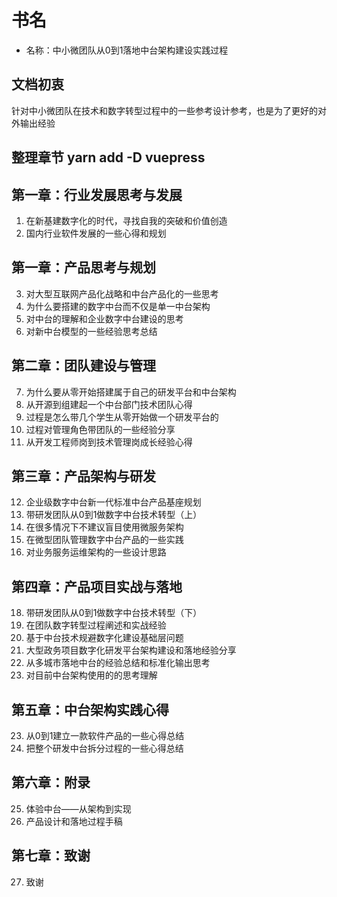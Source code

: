# 书名

- 名称：中小微团队从0到1落地中台架构建设实践过程

## 文档初衷

针对中小微团队在技术和数字转型过程中的一些参考设计参考，也是为了更好的对外输出经验

## 整理章节 yarn add -D vuepress

## 第一章：行业发展思考与发展

1. 在新基建数字化的时代，寻找自我的突破和价值创造
2. 国内行业软件发展的一些心得和规划

## 第一章：产品思考与规划

3. 对大型互联网产品化战略和中台产品化的一些思考
4. 为什么要搭建的数字中台而不仅是单一中台架构  
5. 对中台的理解和企业数字中台建设的思考
6. 对新中台模型的一些经验思考总结

## 第二章：团队建设与管理

7. 为什么要从零开始搭建属于自己的研发平台和中台架构
8. 从开源到组建起一个中台部门技术团队心得
9. 过程是怎么带几个学生从零开始做一个研发平台的
10. 过程对管理角色带团队的一些经验分享
11. 从开发工程师岗到技术管理岗成长经验心得

## 第三章：产品架构与研发

12. 企业级数字中台新一代标准中台产品基座规划
13. 带研发团队从0到1做数字中台技术转型（上）
15. 在很多情况下不建议盲目使用微服务架构
16. 在微型团队管理数字中台产品的一些实践
17. 对业务服务运维架构的一些设计思路

## 第四章：产品项目实战与落地

18. 带研发团队从0到1做数字中台技术转型（下）
14. 在团队数字转型过程阐述和实战经验  
19. 基于中台技术规避数字化建设基础层问题
20. 大型政务项目数字化研发平台架构建设和落地经验分享
21. 从多城市落地中台的经验总结和标准化输出思考  
22. 对目前中台架构使用的的思考理解

## 第五章：中台架构实践心得

23. 从0到1建立一款软件产品的一些心得总结  
24. 把整个研发中台拆分过程的一些心得总结  
 
## 第六章：附录

25. 体验中台——从架构到实现
26. 产品设计和落地过程手稿

## 第七章：致谢
27. 致谢
